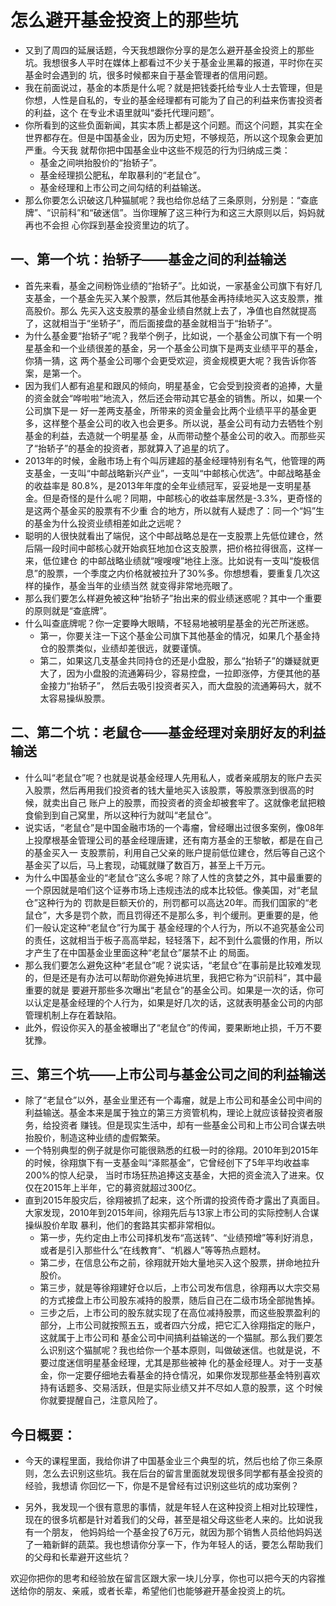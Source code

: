# 怎么避开基金投资上的那些坑
- 又到了周四的延展话题，今天我想跟你分享的是怎么避开基金投资上的那些坑。我想很多人平时在媒体上都看过不少关于基金业黑幕的报道，平时你在买基金时会遇到的
坑，很多时候都来自于基金管理者的信用问题。
- 我在前面说过，基金的本质是什么呢？就是把钱委托给专业人士去管理，但是你想，人性是自私的，专业的基金经理都有可能为了自己的利益来伤害投资者的利益，这个
在专业术语里就叫“委托代理问题”。
- 你所看到的这些负面新闻，其实本质上都是这个问题。而这个问题，其实在全世界都存在。但是中国基金业，因为历史短，不够规范，所以这个现象会更加严重。今天我
就帮你把中国基金业中这些不规范的行为归纳成三类：
  - 基金之间哄抬股价的“抬轿子”。
  - 基金经理损公肥私，牟取暴利的“老鼠仓”。
  - 基金经理和上市公司之间勾结的利益输送。
- 那么你要怎么识破这几种猫腻呢？我也给你总结了三条原则，分别是：“查底牌”、“识前科”和“破迷信”。当你理解了这三种行为和这三大原则以后，妈妈就再也不会担
心你踩到基金投资里边的坑了。

## 一、第一个坑：抬轿子——基金之间的利益输送
- 首先来看，基金之间粉饰业绩的“抬轿子”。比如说，一家基金公司旗下有好几支基金，一个基金先买入某个股票，然后其他基金再持续地买入这支股票，推高股价。那么
先买入这支股票的基金业绩自然就上去了，净值也自然就提高了，这就相当于“坐轿子”，而后面接盘的基金就相当于“抬轿子”。
- 为什么基金要“抬轿子”呢？我举个例子，比如说，一个基金公司旗下有一个明星基金和一个业绩很差的基金，另一个基金公司旗下是两支业绩平平的基金，你猜一猜，这
两个基金公司哪个会更受欢迎，资金规模更大呢？我告诉你答案，是第一个。
- 因为我们人都有追星和跟风的倾向，明星基金，它会受到投资者的追捧，大量的资金就会“哗啦啦”地流入，然后还会带动其它基金的销售。所以，如果一个公司旗下是一
好一差两支基金，所带来的资金量会比两个业绩平平的基金更多，这样整个基金公司的收入也会更多。所以说，基金公司有动力去牺牲个别基金的利益，去造就一个明星基
金，从而带动整个基金公司的收入。而那些买了“抬轿子”的基金的投资者，那就算入了追星的坑了。
- 2013年的时候，金融市场上有个叫厉建超的基金经理特别有名气，他管理的两支基金，一支叫“中邮战略新兴产业”，一支叫“中邮核心优选”。中邮战略基金的收益率是
80.8%，是2013年年度的全年业绩冠军，妥妥地是一支明星基金。但是奇怪的是什么呢？同期，中邮核心的收益率居然是-3.3%，更奇怪的是这两个基金买的股票有不少重
合的地方，所以就有人疑虑了：同一个“妈”生的基金为什么投资业绩相差如此之远呢？
- 聪明的人很快就看出了端倪，这个中邮战略总是在一支股票上先低位建仓，然后隔一段时间中邮核心就开始疯狂地加仓这支股票，把价格拉得很高，这样一来，低位建仓
的中邮战略业绩就“嗖嗖嗖”地往上涨。比如说有一支叫“旋极信息”的股票，一个季度之内价格就被拉升了30%多。你想想看，要重复几次这样的操作，基金当年的业绩当然
就变得非常地亮眼了。
- 那么我们要怎么样避免被这种“抬轿子”抬出来的假业绩迷惑呢？其中一个重要的原则就是“查底牌”。
- 什么叫查底牌呢？你一定要睁大眼睛，不轻易地被明星基金的光芒所迷惑。
  - 第一，你要关注一下这个基金公司旗下其他基金的情况，如果几个基金持仓的股票类似，业绩却差很远，就要谨慎。
  - 第二，如果这几支基金共同持仓的还是小盘股，那么“抬轿子”的嫌疑就更大了，因为小盘股的流通筹码少，容易控盘，一拉即涨停，方便其他的基金接力“抬轿子”，
  然后去吸引投资者买入，而大盘股的流通筹码大，就不太容易操纵股票。

## 二、第二个坑：老鼠仓——基金经理对亲朋好友的利益输送
- 什么叫“老鼠仓”呢？也就是说基金经理人先用私人，或者亲戚朋友的账户去买入股票，然后再用我们投资者的钱大量地买入该股票，等股票涨到很高的时候，就卖出自己
账户上的股票，而投资者的资金却被套牢了。这就像老鼠把粮食偷到到自己窝里，所以这种行为就叫“老鼠仓”。
- 说实话，“老鼠仓”是中国金融市场的一个毒瘤，曾经曝出过很多案例，像08年上投摩根基金管理公司的基金经理唐建，还有南方基金的王黎敏，都是在自己的基金买入一
支股票前，利用自己父亲的账户提前低位建仓，然后等自己这个基金买了以后，马上套现，动辄就赚了数百万，甚至上千万元。
- 为什么中国基金业的“老鼠仓”这么多呢？除了人性的贪婪之外，其中最重要的一个原因就是咱们这个证券市场上违规违法的成本比较低。像美国，对“老鼠仓”这种行为的
罚款是巨额天价的，刑罚都可以高达20年。而我们国家的“老鼠仓”，大多是罚个款，而且罚得还不是那么多，判个缓刑。更重要的是，他们一般认定这种“老鼠仓”行为属于
基金经理的个人行为，所以不追究基金公司的责任，这就相当于板子高高举起，轻轻落下，起不到什么震慑的作用，所以才产生了在中国基金业里面这种“老鼠仓”屡禁不止
的局面。
- 那么我们要怎么避免这种“老鼠仓”呢？说实话，“老鼠仓”在事前是比较难发现的，但是还是有办法可以帮助你避免掉进坑里，我把它称为“识前科”，其中最重要的就是
要避开那些多次曝出“老鼠仓”的基金公司。如果是一次的话，你可以认定是基金经理的个人行为，如果是好几次的话，这就表明基金公司的内部管理机制上存在着缺陷。
- 此外，假设你买入的基金被曝出了“老鼠仓”的传闻，要果断地止损，千万不要犹豫。
## 三、第三个坑——上市公司与基金公司之间的利益输送
- 除了“老鼠仓”以外，基金业里还有一个毒瘤，就是上市公司和基金公司中间的利益输送。基金本来是属于独立的第三方资管机构，理论上就应该替投资者服务，给投资者
赚钱。但是现实生活中，却有一些基金公司和上市公司合谋去哄抬股价，制造这种业绩的虚假繁荣。
- 一个特别典型的例子就是你可能很熟悉的红极一时的徐翔。2010年到2015年的时候，徐翔旗下有一支基金叫“泽熙基金”，它曾经创下了5年平均收益率200%的惊人纪录，
当时市场狂热追捧这支基金，大把的资金流入了进来。仅仅在2015年上半年，它的募资就超过300亿。
- 直到2015年股灾后，徐翔被抓了起来，这个所谓的投资传奇才露出了真面目。大家发现，2010年到2015年间，徐翔先后与13家上市公司的实际控制人合谋操纵股价牟取
暴利，他们的套路其实都非常相似。
  - 第一步，先约定由上市公司择机发布“高送转”、“业绩预增”等利好消息，或者是引入那些什么“在线教育”、“机器人”等等热点题材。
  - 第二步，在信息公布之前，徐翔就开始大量地买入这个股票，拼命地拉升股价。
  - 第三步，就是等徐翔建好仓以后，上市公司发布信息，徐翔再以大宗交易的方式接盘上市公司股东减持的股票，随后自己在二级市场全部抛售掉。
  - 三步之后，上市公司的股东就实现了在高位减持股票，而这些股票盈利的部分，上市公司就按照五五，或者四六分成，把它汇入徐翔指定的账户，这就属于上市公司和
  基金公司中间搞利益输送的一个猫腻。那么我们要怎么识别这个猫腻呢？我也给你一个基本原则，叫做破迷信。也就是说，不要过度迷信明星基金经理，尤其是那些被神
  化的基金经理人。对于一支基金，你一定要仔细地去看基金的持仓情况，如果你发现那些基金特别喜欢持有话题多、交易活跃，但是实际业绩又并不尽如人意的股票，这
  个时候你就要提醒自己，注意风险了。

## 今日概要：
- 今天的课程里面，我给你讲了中国基金业三个典型的坑，然后也给了你三条原则，怎么去识别这些坑。我在后台的留言里面就发现很多同学都有基金投资的经验，我想请
你回忆一下，你是不是曾经有过识别这些坑的成功案例？

- 另外，我发现一个很有意思的事情，就是年轻人在这种投资上相对比较理性，现在的很多坑都是针对着我们的父母，甚至是祖父母这些老人来的。比如说我有一个朋友，
他妈妈给一个基金投了6万元，就因为那个销售人员给他妈妈送了一箱新鲜的蔬菜。我也想请你分享一下，作为年轻人的话，要怎么帮助我们的父母和长辈避开这些坑？

欢迎你把你的思考和经验放在留言区跟大家一块儿分享，你也可以把今天的内容推送给你的朋友、亲戚，或者长辈，希望他们也能够避开基金投资上的坑。
